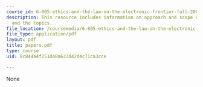```yaml
---
course_id: 6-805-ethics-and-the-law-on-the-electronic-frontier-fall-2005
description: This resource includes information on approach and scope of paper, schedule
  and the topics.
file_location: /coursemedia/6-805-ethics-and-the-law-on-the-electronic-frontier-fall-2005/8c844a4f251d48a633d42d4c71ca3cce_papers.pdf
file_type: application/pdf
layout: pdf
title: papers.pdf
type: course
uid: 8c844a4f251d48a633d42d4c71ca3cce

---
```

None